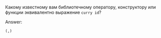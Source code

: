 Какому известному вам библиотечному оператору, конструктору или функции эквивалентно выражение ```curry id```?

Answer:

```haskell
(,)
```

